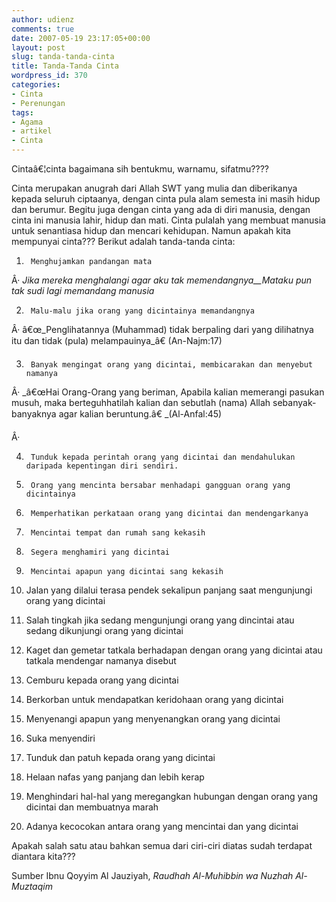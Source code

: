 ```yaml
---
author: udienz
comments: true
date: 2007-05-19 23:17:05+00:00
layout: post
slug: tanda-tanda-cinta
title: Tanda-Tanda Cinta
wordpress_id: 370
categories:
- Cinta
- Perenungan
tags:
- Agama
- artikel
- Cinta
---
```


Cintaâ€¦cinta bagaimana sih bentukmu, warnamu, sifatmu????




Cinta merupakan anugrah dari Allah SWT yang mulia dan diberikanya kepada seluruh ciptaanya, dengan cinta pula alam semesta ini masih hidup dan berumur.  Begitu juga dengan cinta yang ada di diri manusia, dengan cinta ini manusia lahir, hidup dan mati. Cinta pulalah yang membuat manusia untuk senantiasa hidup dan mencari kehidupan. Namun apakah kita mempunyai cinta??? Berikut adalah tanda-tanda cinta:




1.      Menghujamkan pandangan mata


Â·         _Jika mereka menghalangi agar aku tak memendangnya__Mataku pun tak sudi lagi memandang manusia_


2.      Malu-malu jika orang yang dicintainya memandangnya




Â·         â€œ_Penglihatannya (Muhammad) tidak berpaling dari yang dilihatnya itu dan tidak (pula) melampauinya_â€ (An-Najm:17)




3.      Banyak mengingat orang yang dicintai, membicarakan dan menyebut namanya




Â·         _â€œHai Orang-Orang yang beriman, Apabila kalian memerangi pasukan musuh, maka berteguhhatilah kalian dan sebutlah (nama) Allah sebanyak-banyaknya agar kalian beruntung.â€ _(Al-Anfal:45)


Â·          


4.      Tunduk kepada perintah orang yang dicintai dan mendahulukan daripada kepentingan diri sendiri.




5.      Orang yang mencinta bersabar menhadapi gangguan orang yang dicintainya




6.      Memperhatikan perkataan orang yang dicintai dan mendengarkanya




7.      Mencintai tempat dan rumah sang kekasih




8.      Segera menghamiri yang dicintai




9.      Mencintai apapun yang dicintai sang kekasih




10.  Jalan yang dilalui terasa pendek sekalipun panjang saat mengunjungi orang yang dicintai




11.  Salah tingkah jika sedang mengunjungi orang yang dincintai atau sedang dikunjungi orang yang dicintai




12.  Kaget dan gemetar tatkala berhadapan dengan orang yang dicintai atau tatkala mendengar namanya disebut




13.  Cemburu kepada orang yang dicintai




14.  Berkorban untuk mendapatkan keridohaan orang yang dicintai




15.  Menyenangi apapun yang menyenangkan orang yang dicintai




16.  Suka menyendiri




17.  Tunduk dan patuh kepada orang yang dicintai




18.  Helaan nafas yang panjang dan lebih kerap




19.  Menghindari hal-hal yang meregangkan hubungan dengan orang yang dicintai dan membuatnya marah




20.  Adanya kecocokan antara orang yang mencintai dan yang dicintai




Apakah salah satu atau bahkan semua dari ciri-ciri diatas sudah terdapat diantara kita???





Sumber Ibnu Qoyyim Al Jauziyah, _Raudhah Al-Muhibbin wa Nuzhah Al-Muztaqim_
